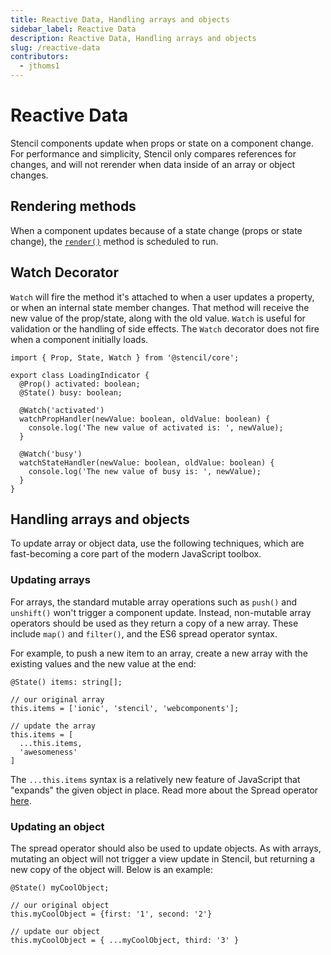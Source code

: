 ```yaml
---
title: Reactive Data, Handling arrays and objects
sidebar_label: Reactive Data
description: Reactive Data, Handling arrays and objects
slug: /reactive-data
contributors:
  - jthoms1
---
```


# Reactive Data

Stencil components update when props or state on a component change. For performance and simplicity, Stencil only compares references for changes, and will not rerender when data inside of an array or object changes.


## Rendering methods

When a component updates because of a state change (props or state change), the [`render()`](templating-jsx) method is scheduled to run.


## Watch Decorator

`Watch` will fire the method it's attached to when a user updates a property, or when an internal state member changes. That method will receive the new value of the prop/state, along with the old value. `Watch` is useful for validation or the handling of side effects. The `Watch` decorator does not fire when a component initially loads.


```tsx
import { Prop, State, Watch } from '@stencil/core';

export class LoadingIndicator {
  @Prop() activated: boolean;
  @State() busy: boolean;

  @Watch('activated')
  watchPropHandler(newValue: boolean, oldValue: boolean) {
    console.log('The new value of activated is: ', newValue);
  }
  
  @Watch('busy')
  watchStateHandler(newValue: boolean, oldValue: boolean) {
    console.log('The new value of busy is: ', newValue);
  }
}
```


## Handling arrays and objects

To update array or object data, use the following techniques, which are fast-becoming a core part of the modern JavaScript  toolbox.

### Updating arrays

For arrays, the standard mutable array operations such as `push()` and `unshift()` won't trigger a component update. Instead, non-mutable array operators should be used as they return a copy of a new array. These include `map()` and `filter()`, and the ES6 spread operator syntax.

For example, to push a new item to an array, create a new array with the existing values and the new value at the end:

```tsx
@State() items: string[];

// our original array
this.items = ['ionic', 'stencil', 'webcomponents'];

// update the array
this.items = [
  ...this.items,
  'awesomeness'
]
```

The `...this.items` syntax is a relatively new feature of JavaScript that "expands" the given object in place. Read more about the Spread operator [here](https://developer.mozilla.org/en-US/docs/Web/JavaScript/Reference/Operators/Spread_operator).

### Updating an object

The spread operator should also be used to update objects. As with arrays, mutating an object will not trigger a view update in Stencil, but returning a new copy of the object will. Below is an example:

```tsx
@State() myCoolObject;

// our original object
this.myCoolObject = {first: '1', second: '2'}

// update our object
this.myCoolObject = { ...myCoolObject, third: '3' }
```
